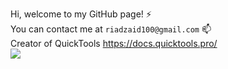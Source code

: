 Hi, welcome to my GitHub page! ⚡<br>
You can contact me at `riadzaid100@gmail.com` 📫 <br>
Creator of QuickTools https://docs.quicktools.pro/ <br>
![](https://komarev.com/ghpvc/?username=RiadZX)<br/> 
